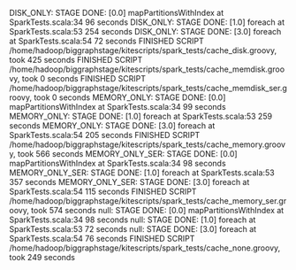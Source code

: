 DISK_ONLY: STAGE DONE: [0.0] mapPartitionsWithIndex at SparkTests.scala:34 96 seconds
DISK_ONLY: STAGE DONE: [1.0] foreach at SparkTests.scala:53 254 seconds
DISK_ONLY: STAGE DONE: [3.0] foreach at SparkTests.scala:54 72 seconds
FINISHED SCRIPT /home/hadoop/biggraphstage/kitescripts/spark_tests/cache_disk.groovy, took 425 seconds
FINISHED SCRIPT /home/hadoop/biggraphstage/kitescripts/spark_tests/cache_memdisk.groovy, took 0 seconds
FINISHED SCRIPT /home/hadoop/biggraphstage/kitescripts/spark_tests/cache_memdisk_ser.groovy, took 0 seconds
MEMORY_ONLY: STAGE DONE: [0.0] mapPartitionsWithIndex at SparkTests.scala:34 99 seconds
MEMORY_ONLY: STAGE DONE: [1.0] foreach at SparkTests.scala:53 259 seconds
MEMORY_ONLY: STAGE DONE: [3.0] foreach at SparkTests.scala:54 205 seconds
FINISHED SCRIPT /home/hadoop/biggraphstage/kitescripts/spark_tests/cache_memory.groovy, took 566 seconds
MEMORY_ONLY_SER: STAGE DONE: [0.0] mapPartitionsWithIndex at SparkTests.scala:34 98 seconds
MEMORY_ONLY_SER: STAGE DONE: [1.0] foreach at SparkTests.scala:53 357 seconds
MEMORY_ONLY_SER: STAGE DONE: [3.0] foreach at SparkTests.scala:54 115 seconds
FINISHED SCRIPT /home/hadoop/biggraphstage/kitescripts/spark_tests/cache_memory_ser.groovy, took 574 seconds
null: STAGE DONE: [0.0] mapPartitionsWithIndex at SparkTests.scala:34 98 seconds
null: STAGE DONE: [1.0] foreach at SparkTests.scala:53 72 seconds
null: STAGE DONE: [3.0] foreach at SparkTests.scala:54 76 seconds
FINISHED SCRIPT /home/hadoop/biggraphstage/kitescripts/spark_tests/cache_none.groovy, took 249 seconds
